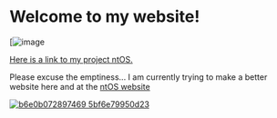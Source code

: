 # Welcome to my website!

[![image](https://user-images.githubusercontent.com/66440439/113936841-4aee2b80-97f0-11eb-93f8-384a4da34311.png)

[Here is a link to my project ntOS.](ntos1-0)

Please excuse the emptiness... I am currently trying to make a better website here and at the [ntOS website](ntos1-0)






[![b6e0b072897469 5bf6e79950d23](https://user-images.githubusercontent.com/66440439/113938075-ff3c8180-97f1-11eb-8d99-7eb1015b619f.gif)](secret-found)
